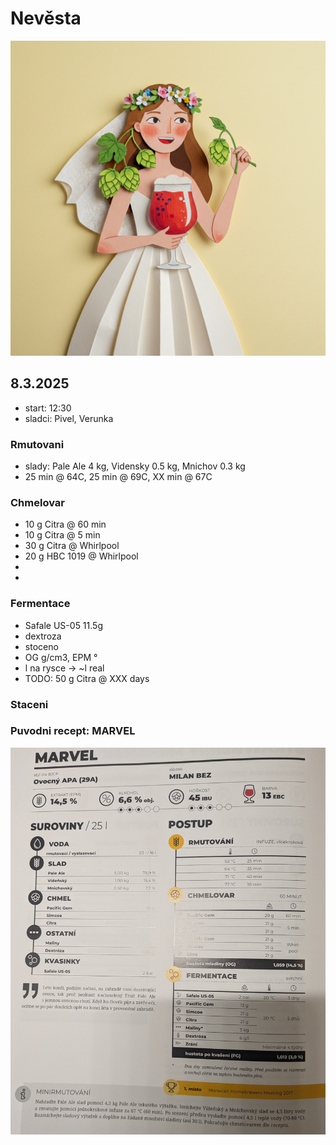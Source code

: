 # Nevěsta
![](./fig/nevesta.png)

## 8.3.2025
  * start: 12:30
  * sladci: Pivel, Verunka

### Rmutovani
  * slady: Pale Ale 4 kg, Vidensky 0.5 kg, Mnichov 0.3 kg
  * 25 min @ 64C, 25 min @ 69C, XX min @ 67C

### Chmelovar
  * 10 g Citra @ 60 min
  * 10 g Citra @ 5 min
  * 30 g Citra @ Whirlpool
  * 20 g HBC 1019 @ Whirlpool
  * 
  * 

### Fermentace
  * Safale US-05 11.5g
  * dextroza 
  * stoceno 
  * OG g/cm3, EPM °
  * l na rysce -> ~l real
  * TODO: 50 g Citra @ XXX days

### Staceni

### Puvodni recept: MARVEL
![](./fig/marvel.jpg)
